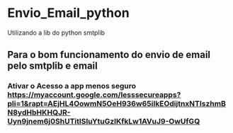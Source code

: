 # Envio_Email_python
Utilizando a lib do python smtplib

## Para o bom funcionamento do envio de email pelo smtplib e email 
### Ativar o Acesso a app menos seguro https://myaccount.google.com/lesssecureapps?pli=1&rapt=AEjHL4OowmN5OeH936w65iIkEOdijtnxNTIszhmBN8ydHbHKHQJR-Uyn9jnem6j0ShUTitlSIuYtuGzlKfkLw1AVuJ9-OwUfGQ
